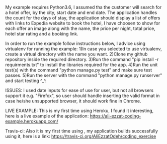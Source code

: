 My example requires Python3.6, I assumed tha the customer will search for a hotel offer, by the city, start date and end date.
The application handles the count for the days of stay, the application should display a list of offers with links to Expedia 
website to book the hotel, I have choosen to show for each offer an image along with the name, the price per night, 
total price, hotel star rating and a booking link.

In order to run the example follow instructions below, I advice using virtualenv for running the example:
  1)In case you selected to use virtualenv, create a virtual directory with the name you want.
  2)Clone my github repository inside the required directory.
  3)Run the command "pip install -r requirments.txt" to install the libraries required for the app.
  4)Run the unit test(s) with the command "python manage.py test" and make sure test passes.
  5)Run the server with the command "python manage.py runserver" and start testing ^_^.
  
ISSUES:
I used date inputs for ease of use for user, but not all browsers support it e.g. "Firefox", so user should handle inserting 
the valid format in case he/she unsupported browser, it should work fine in Chrome.

LIVE EXAMPLE:
This is my first time using Heroku, I found it interesting, here is a live example of the application: 
https://ali-ezzat-coding-example.herokuapp.com/

Travis-ci:
Also it is my first time using , my application builds successfully using it, here is a link: 
https://travis-ci.org/AliEzzatOdeh/coding_exercise

